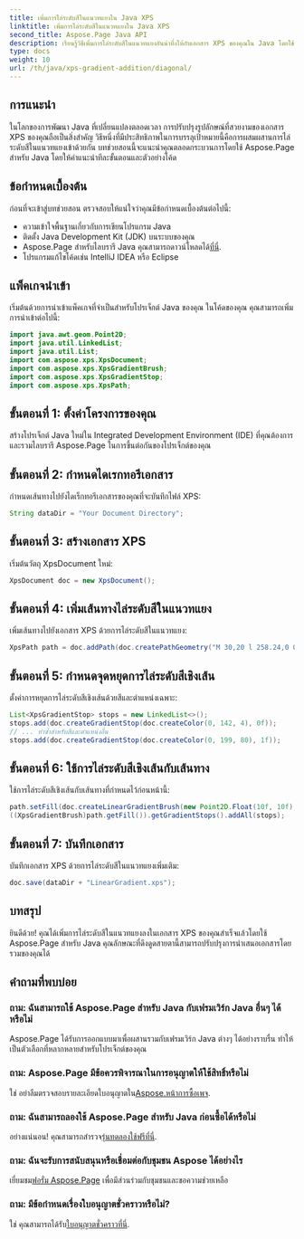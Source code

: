 ```yaml
---
title: เพิ่มการไล่ระดับสีในแนวทแยงใน Java XPS
linktitle: เพิ่มการไล่ระดับสีในแนวทแยงใน Java XPS
second_title: Aspose.Page Java API
description: เรียนรู้วิธีเพิ่มการไล่ระดับสีในแนวทแยงอันน่าทึ่งให้กับเอกสาร XPS ของคุณใน Java โดยใช้ Aspose.Page ยกระดับการนำเสนอด้วยภาพของคุณได้อย่างง่ายดาย
type: docs
weight: 10
url: /th/java/xps-gradient-addition/diagonal/
---
```

## การแนะนำ
ในโลกของการพัฒนา Java ที่เปลี่ยนแปลงตลอดเวลา การปรับปรุงรูปลักษณ์ที่สวยงามของเอกสาร XPS ของคุณถือเป็นสิ่งสำคัญ วิธีหนึ่งที่มีประสิทธิภาพในการบรรลุเป้าหมายนี้คือการผสมผสานการไล่ระดับสีในแนวทแยงเข้าด้วยกัน บทช่วยสอนนี้จะแนะนำคุณตลอดกระบวนการโดยใช้ Aspose.Page สำหรับ Java โดยให้คำแนะนำทีละขั้นตอนและตัวอย่างโค้ด
## ข้อกำหนดเบื้องต้น
ก่อนที่จะเข้าสู่บทช่วยสอน ตรวจสอบให้แน่ใจว่าคุณมีข้อกำหนดเบื้องต้นต่อไปนี้:
- ความเข้าใจพื้นฐานเกี่ยวกับการเขียนโปรแกรม Java
- ติดตั้ง Java Development Kit (JDK) บนระบบของคุณ
-  Aspose.Page สำหรับไลบรารี Java คุณสามารถดาวน์โหลดได้[ที่นี่](https://releases.aspose.com/page/java/).
- โปรแกรมแก้ไขโค้ดเช่น IntelliJ IDEA หรือ Eclipse
## แพ็คเกจนำเข้า
เริ่มต้นด้วยการนำเข้าแพ็คเกจที่จำเป็นสำหรับโปรเจ็กต์ Java ของคุณ ในโค้ดของคุณ คุณสามารถเพิ่มการนำเข้าต่อไปนี้:
```java
import java.awt.geom.Point2D;
import java.util.LinkedList;
import java.util.List;
import com.aspose.xps.XpsDocument;
import com.aspose.xps.XpsGradientBrush;
import com.aspose.xps.XpsGradientStop;
import com.aspose.xps.XpsPath;
```
## ขั้นตอนที่ 1: ตั้งค่าโครงการของคุณ
สร้างโปรเจ็กต์ Java ใหม่ใน Integrated Development Environment (IDE) ที่คุณต้องการ และรวมไลบรารี Aspose.Page ในการขึ้นต่อกันของโปรเจ็กต์ของคุณ
## ขั้นตอนที่ 2: กำหนดไดเรกทอรีเอกสาร
กำหนดเส้นทางไปยังไดเร็กทอรีเอกสารของคุณที่จะบันทึกไฟล์ XPS:
```java
String dataDir = "Your Document Directory";
```
## ขั้นตอนที่ 3: สร้างเอกสาร XPS
เริ่มต้นวัตถุ XpsDocument ใหม่:
```java
XpsDocument doc = new XpsDocument();
```
## ขั้นตอนที่ 4: เพิ่มเส้นทางไล่ระดับสีในแนวทแยง
เพิ่มเส้นทางไปยังเอกสาร XPS ด้วยการไล่ระดับสีในแนวทแยง:
```java
XpsPath path = doc.addPath(doc.createPathGeometry("M 30,20 l 258.24,0 0,56.64 -258.24,0 Z"));
```
## ขั้นตอนที่ 5: กำหนดจุดหยุดการไล่ระดับสีเชิงเส้น
ตั้งค่าการหยุดการไล่ระดับสีเชิงเส้นด้วยสีและตำแหน่งเฉพาะ:
```java
List<XpsGradientStop> stops = new LinkedList<>();
stops.add(doc.createGradientStop(doc.createColor(0, 142, 4), 0f));
// ... ทำซ้ำสำหรับสีและตำแหน่งอื่น
stops.add(doc.createGradientStop(doc.createColor(0, 199, 80), 1f));
```
## ขั้นตอนที่ 6: ใช้การไล่ระดับสีเชิงเส้นกับเส้นทาง
ใช้การไล่ระดับสีเชิงเส้นกับเส้นทางที่กำหนดไว้ก่อนหน้านี้:
```java
path.setFill(doc.createLinearGradientBrush(new Point2D.Float(10f, 10f), new Point2D.Float(228f, 100f)));
((XpsGradientBrush)path.getFill()).getGradientStops().addAll(stops);
```
## ขั้นตอนที่ 7: บันทึกเอกสาร
บันทึกเอกสาร XPS ด้วยการไล่ระดับสีในแนวทแยงเพิ่มเติม:
```java
doc.save(dataDir + "LinearGradient.xps");
```
## บทสรุป
ยินดีด้วย! คุณได้เพิ่มการไล่ระดับสีในแนวทแยงลงในเอกสาร XPS ของคุณสำเร็จแล้วโดยใช้ Aspose.Page สำหรับ Java คุณลักษณะที่ดึงดูดสายตานี้สามารถปรับปรุงการนำเสนอเอกสารโดยรวมของคุณได้
## คำถามที่พบบ่อย
### ถาม: ฉันสามารถใช้ Aspose.Page สำหรับ Java กับเฟรมเวิร์ก Java อื่นๆ ได้หรือไม่
Aspose.Page ได้รับการออกแบบมาเพื่อผสานรวมกับเฟรมเวิร์ก Java ต่างๆ ได้อย่างราบรื่น ทำให้เป็นตัวเลือกที่หลากหลายสำหรับโปรเจ็กต์ของคุณ
### ถาม: Aspose.Page มีข้อควรพิจารณาในการอนุญาตให้ใช้สิทธิ์หรือไม่
 ใช่ อย่าลืมตรวจสอบรายละเอียดใบอนุญาตใน[Aspose.หน้าการซื้อเพจ](https://purchase.aspose.com/buy).
### ถาม: ฉันสามารถลองใช้ Aspose.Page สำหรับ Java ก่อนซื้อได้หรือไม่
 อย่างแน่นอน! คุณสามารถสำรวจ[รุ่นทดลองใช้ฟรีที่นี่](https://releases.aspose.com/).
### ถาม: ฉันจะรับการสนับสนุนหรือเชื่อมต่อกับชุมชน Aspose ได้อย่างไร
 เยี่ยมชม[ฟอรั่ม Aspose.Page](https://forum.aspose.com/c/page/39) เพื่อมีส่วนร่วมกับชุมชนและขอความช่วยเหลือ
### ถาม: มีข้อกำหนดเรื่องใบอนุญาตชั่วคราวหรือไม่?
 ใช่ คุณสามารถได้รับ[ใบอนุญาตชั่วคราวที่นี่](https://purchase.aspose.com/temporary-license/).
